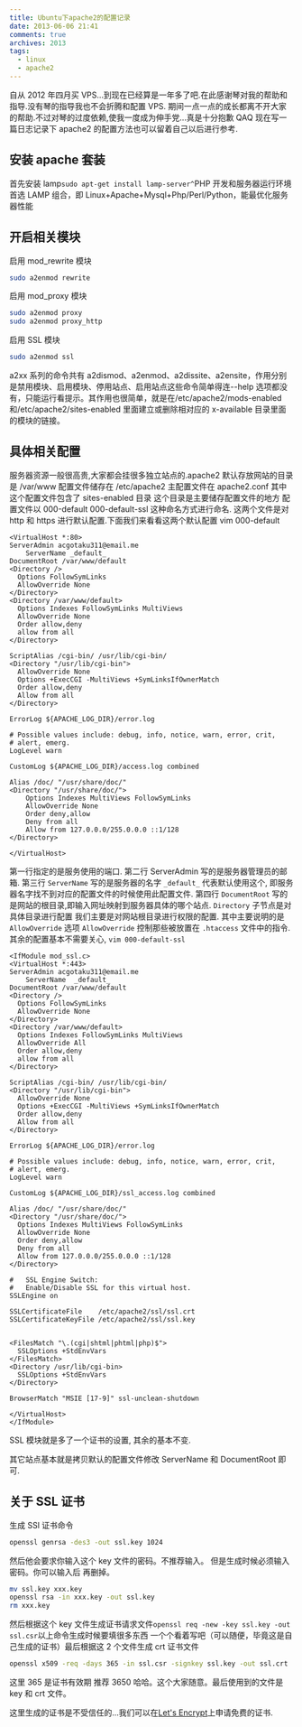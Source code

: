 ```yaml
---
title: Ubuntu下apache2的配置记录
date: 2013-06-06 21:41
comments: true
archives: 2013
tags:
  - linux
  - apache2
---
```


自从 2012 年四月买 VPS...到现在已经算是一年多了吧.在此感谢琴对我的帮助和指导.没有琴的指导我也不会折腾和配置 VPS.
期间一点一点的成长都离不开大家的帮助.不过对琴的过度依赖,使我一度成为伸手党...真是十分抱歉 QAQ
现在写一篇日志记录下 apache2 的配置方法也可以留着自己以后进行参考.

## 安装 apache 套装

首先安装 lamp`sudo apt-get install lamp-server^`PHP 开发和服务器运行环境首选 LAMP 组合，即 Linux+Apache+Mysql+Php/Perl/Python，能最优化服务器性能

## 开启相关模块

启用 mod_rewrite 模块

```bash
sudo a2enmod rewrite
```

启用 mod_proxy 模块

```bash
sudo a2enmod proxy
sudo a2enmod proxy_http
```

启用 SSL 模块

```bash
sudo a2enmod ssl
```

a2xx 系列的命令共有 a2dismod、a2enmod、a2dissite、a2ensite，作用分别是禁用模块、启用模块、停用站点、启用站点这些命令简单得连--help 选项都没有，只能运行看提示。其作用也很简单，就是在/etc/apache2/mods-enabled 和/etc/apache2/sites-enabled 里面建立或删除相对应的 x-available 目录里面的模块的链接。

## 具体相关配置

服务器资源一般很高贵,大家都会挂很多独立站点的.apache2 默认存放网站的目录是 /var/www
配置文件储存在 /etc/apache2 主配置文件在 apache2.conf 其中这个配置文件包含了 sites-enabled 目录
这个目录是主要储存配置文件的地方 配置文件以 000-default 000-default-ssl 这种命名方式进行命名.
这两个文件是对 http 和 https 进行默认配置.下面我们来看看这两个默认配置
vim 000-default

```apacheconf
<VirtualHost *:80>
ServerAdmin acgotaku311@email.me
    ServerName _default_
DocumentRoot /var/www/default
<Directory />
  Options FollowSymLinks
  AllowOverride None
</Directory>
<Directory /var/www/default>
  Options Indexes FollowSymLinks MultiViews
  AllowOverride None
  Order allow,deny
  allow from all
</Directory>

ScriptAlias /cgi-bin/ /usr/lib/cgi-bin/
<Directory "/usr/lib/cgi-bin">
  AllowOverride None
  Options +ExecCGI -MultiViews +SymLinksIfOwnerMatch
  Order allow,deny
  Allow from all
</Directory>

ErrorLog ${APACHE_LOG_DIR}/error.log

# Possible values include: debug, info, notice, warn, error, crit,
# alert, emerg.
LogLevel warn

CustomLog ${APACHE_LOG_DIR}/access.log combined

Alias /doc/ "/usr/share/doc/"
<Directory "/usr/share/doc/">
    Options Indexes MultiViews FollowSymLinks
    AllowOverride None
    Order deny,allow
    Deny from all
    Allow from 127.0.0.0/255.0.0.0 ::1/128
</Directory>

</VirtualHost>
```

第一行指定的是服务使用的端口. 第二行 ServerAdmin 写的是服务器管理员的邮箱.
第三行 `ServerName` 写的是服务器的名字 `_default_` 代表默认使用这个, 即服务器名字找不到对应的配置文件的时候使用此配置文件.
第四行 `DocumentRoot` 写的是网站的根目录,即输入网址映射到服务器具体的哪个站点.
`Directory` 子节点是对具体目录进行配置 我们主要是对网站根目录进行权限的配置.
其中主要说明的是 `AllowOverride` 选项 `AllowOverride` 控制那些被放置在 `.htaccess` 文件中的指令.
其余的配置基本不需要关心, `vim 000-default-ssl`

```apacheconf
<IfModule mod_ssl.c>
<VirtualHost *:443>
ServerAdmin acgotaku311@email.me
    ServerName  _default_
DocumentRoot /var/www/default
<Directory />
  Options FollowSymLinks
  AllowOverride None
</Directory>
<Directory /var/www/default>
  Options Indexes FollowSymLinks MultiViews
  AllowOverride All
  Order allow,deny
  allow from all
</Directory>

ScriptAlias /cgi-bin/ /usr/lib/cgi-bin/
<Directory "/usr/lib/cgi-bin">
  AllowOverride None
  Options +ExecCGI -MultiViews +SymLinksIfOwnerMatch
  Order allow,deny
  Allow from all
</Directory>

ErrorLog ${APACHE_LOG_DIR}/error.log

# Possible values include: debug, info, notice, warn, error, crit,
# alert, emerg.
LogLevel warn

CustomLog ${APACHE_LOG_DIR}/ssl_access.log combined

Alias /doc/ "/usr/share/doc/"
<Directory "/usr/share/doc/">
  Options Indexes MultiViews FollowSymLinks
  AllowOverride None
  Order deny,allow
  Deny from all
  Allow from 127.0.0.0/255.0.0.0 ::1/128
</Directory>

#   SSL Engine Switch:
#   Enable/Disable SSL for this virtual host.
SSLEngine on

SSLCertificateFile    /etc/apache2/ssl/ssl.crt
SSLCertificateKeyFile /etc/apache2/ssl/ssl.key


<FilesMatch "\.(cgi|shtml|phtml|php)$">
  SSLOptions +StdEnvVars
</FilesMatch>
<Directory /usr/lib/cgi-bin>
  SSLOptions +StdEnvVars
</Directory>

BrowserMatch "MSIE [17-9]" ssl-unclean-shutdown

</VirtualHost>
</IfModule>
```

SSL 模块就是多了一个证书的设置, 其余的基本不变.

其它站点基本就是拷贝默认的配置文件修改 ServerName 和 DocumentRoot 即可.

## 关于 SSL 证书

生成 SSl 证书命令

```bash
openssl genrsa -des3 -out ssl.key 1024
```

然后他会要求你输入这个 key 文件的密码。不推荐输入。 但是生成时候必须输入密码。你可以输入后 再删掉。

```bash
mv ssl.key xxx.key
openssl rsa -in xxx.key -out ssl.key
rm xxx.key
```

然后根据这个 key 文件生成证书请求文件`openssl req -new -key ssl.key -out ssl.csr`以上命令生成时候要填很多东西 一个个看着写吧（可以随便，毕竟这是自己生成的证书）最后根据这 2 个文件生成 crt 证书文件

```bash
openssl x509 -req -days 365 -in ssl.csr -signkey ssl.key -out ssl.crt
```

这里 365 是证书有效期 推荐 3650 哈哈。这个大家随意。最后使用到的文件是 key 和 crt 文件。

这里生成的证书是不受信任的...我们可以在[Let's Encrypt](https://letsencrypt.org/)上申请免费的证书.
